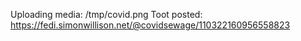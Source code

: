 Uploading media: /tmp/covid.png
Toot posted: https://fedi.simonwillison.net/@covidsewage/110322160956558823
